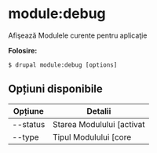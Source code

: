 # module:debug
Afişează Modulele curente pentru aplicaţie

**Folosire:**
```
$ drupal module:debug [options]
```

## Opțiuni disponibile
Opțiune | Detalii
-------|-------------
--status | Starea Modulului [activat|dezactivat]
--type | Tipul Modulului [core|no-core]
